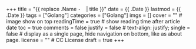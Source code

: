 +++
title = "{{ replace .Name `-` ` ` | title }}"
date = {{ .Date }}
lastmod = {{ .Date }}
tags = ["Golang"]
categories = ["Golang"]
imgs = []
cover = ""  # image show on top
readingTime = true  # show reading time after article date
toc = true
comments = false
justify = false  # text-align: justify;
single = false  # display as a single page, hide navigation on bottom, like as about page.
license = ""  # CC License
draft = true
+++